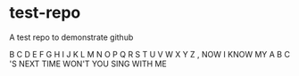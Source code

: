 # test-repo
A test repo to demonstrate github


B
C
D
E
F
G
H
I
J
K
L
M
N
O
P
Q
R
S
T
U
V
W
X
Y
Z
,
NOW
I
KNOW
MY
A
B
C
'S
NEXT
TIME
WON'T
YOU
SING
WITH
ME
